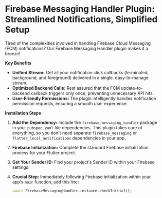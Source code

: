 # Firebase Messaging Handler Plugin: Streamlined Notifications, Simplified Setup

Tired of the complexities involved in handling Firebase Cloud Messaging (FCM) notifications? Our Firebase Messaging Handler plugin makes it a breeze!

**Key Benefits**

* **Unified Stream:** Get all your notification click callbacks (terminated, background, and foreground) delivered in a single, easy-to-manage stream.
* **Optimized Backend Calls:** Rest assured that the FCM update-to-backend callback triggers only once, preventing unnecessary API hits.
* **User-Friendly Permissions:** The plugin intelligently handles notification permission requests, ensuring a smooth user experience.

**Installation Steps**

1. **Add the Dependency:** Include the `firebase_messaging_handler` package in your `pubspec.yaml` file dependencies. This plugin takes care of everything, so you don't need separate `firebase_messaging` or `flutter_local_notifications` dependencies in your app.

2. **Firebase Initialization:** Complete the standard Firebase initialization process for your Flutter project.

3. **Get Your Sender ID:** Find your project's Sender ID within your Firebase settings.

4. **Crucial Step:** Immediately following Firebase initialization within your app's `main` function, add this line:

   ```dart
   await FirebaseMessagingHandler.instance.checkInitial(); 
